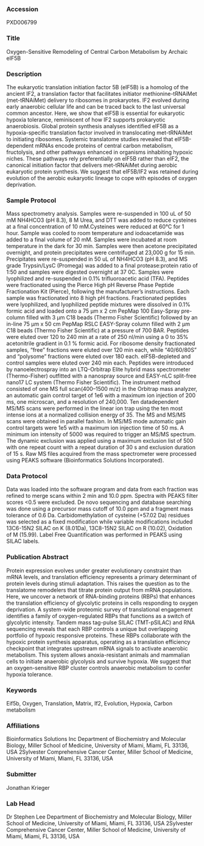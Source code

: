 ### Accession
PXD006799

### Title
Oxygen-Sensitive Remodeling of Central Carbon Metabolism by Archaic eIF5B

### Description
The eukaryotic translation initiation factor 5B (eIF5B) is a homolog of the ancient IF2, a translation factor that facilitates initiator methionine-tRNAiMet (met-tRNAiMet) delivery to ribosomes in prokaryotes. IF2 evolved during early anaerobic cellular life and can be traced back to the last universal common ancestor. Here, we show that eIF5B is essential for eukaryotic hypoxia tolerance, reminiscent of how IF2 supports prokaryotic anaerobiosis. Global protein synthesis analyses identified eIF5B as a hypoxia-specific translation factor involved in translocating met-tRNAiMet to initiating ribosomes. Systemic translatome studies revealed that eIF5B-dependent mRNAs encode proteins of central carbon metabolism, fructolysis, and other pathways enhanced in organisms inhabiting hypoxic niches. These pathways rely preferentially on eIF5B rather than eIF2, the canonical initiation factor that delivers met-tRNAiMet during aerobic eukaryotic protein synthesis. We suggest that eIF5B/IF2 was retained during evolution of the aerobic eukaryotic lineage to cope with episodes of oxygen deprivation.

### Sample Protocol
Mass spectrometry analysis. Samples were re-suspended in 100 uL of 50 mM NH4HCO3 (pH 8.3), 8 M Urea, and DTT was added to reduce cysteines at a final concentration of 10 mM.Cysteines were reduced at 60°C for 1 hour. Sample was cooled to room temperature and iodoacetamide was added to a final volume of 20 mM. Samples were incubated at room temperature in the dark for 30 min. Samples were then acetone precipitated overnight, and protein precipitates were centrifuged at 23,000 g for 15 min. Precipitates were re-suspended in 50 uL of NH4HCO3 (pH 8.3), and MS grade Trypsin/LysC (Promega) was added to a final protease:protein ratio of 1:50 and samples were digested overnight at 37 0C. Samples were lyophilized and re-suspended in 0.1% trifluoroacetic acid (TFA). Peptides were fractionated using the Pierce High pH Reverse Phase Peptide Fractionation Kit (Pierce), following the manufacturer’s instructions. Each sample was fractionated into 8 high pH fractions. Fractionated peptides were lyophilized, and lyophilized peptide mixtures were dissolved in 0.1% formic acid and loaded onto a 75 μm x 2 cm PepMap 100 Easy-Spray pre-column filled with 3 μm C18 beads (Thermo Fisher Scientific) followed by an in-line 75 μm x 50 cm PepMap RSLC EASY-Spray column filled with 2 μm C18 beads (Thermo Fisher Scientific) at a pressure of 700 BAR. Peptides were eluted over 120 to 240 min at a rate of 250 nl/min using a 0 to 35% acetonitrile gradient in 0.1 % formic acid. For ribosome density fractionated samples, “free” fractions were eluted over 120 min each, while “40/60/80S” and “polysome” fractions were eluted over 180 each. eIF5B-depleted and control samples were eluted over 240 min each. Peptides were introduced by nanoelectrospray into an LTQ-Orbitrap Elite hybrid mass spectrometer (Thermo-Fisher) outfitted with a nanospray source and EASY-nLC split-free nano17 LC system (Thermo Fisher Scientific). The instrument method consisted of one MS full scan(400–1500 m/z) in the Orbitrap mass analyzer, an automatic gain control target of 1e6 with a maximum ion injection of 200 ms, one microscan, and a resolution of 240,000. Ten datadependent MS/MS scans were performed in the linear ion trap using the ten most intense ions at a normalized collision energy of 35. The MS and MS/MS scans were obtained in parallel fashion. In MS/MS mode automatic gain control targets were 1e5 with a maximum ion injection time of 50 ms. A minimum ion intensity of 5000 was required to trigger an MS/MS spectrum. The dynamic exclusion was applied using a maximum exclusion list of 500 with one repeat count with a repeat duration of 30 s and exclusion duration of 15 s. Raw MS files acquired from the mass spectrometer were processed using PEAKS software (Bioinformatics Solutions Incorporated).

### Data Protocol
Data was loaded into the software program and data from each fraction was refined to merge scans within 2 min and 10.0 ppm. Spectra with PEAKS filter scores <0.5 were excluded. De novo sequencing and database searching was done using a precursor mass cutoff of 10.0 ppm and a fragment mass tolerance of 0.6 Da. Carbidomethylation of cysteine (+57.02 Da) residues was selected as a fixed modification while variable modifications included 13C6-15N2 SILAC on K (8.01Da), 13C8-15N2 SILAC on R (10.02), Oxidation of M (15.99). Label Free Quantification was performed in PEAKS using SILAC labels.

### Publication Abstract
Protein expression evolves under greater evolutionary constraint than mRNA levels, and translation efficiency represents a primary determinant of protein levels during stimuli adaptation. This raises the question as to the translatome remodelers that titrate protein output from mRNA populations. Here, we uncover a network of RNA-binding proteins (RBPs) that enhances the translation efficiency of glycolytic proteins in cells responding to oxygen deprivation. A system-wide proteomic survey of translational engagement identifies a family of oxygen-regulated RBPs that functions as a switch of glycolytic intensity. Tandem mass tag-pulse SILAC (TMT-pSILAC) and RNA sequencing reveals that each RBP controls a unique but overlapping portfolio of hypoxic responsive proteins. These RBPs collaborate with the hypoxic protein synthesis apparatus, operating as a translation efficiency checkpoint that integrates upstream mRNA signals to activate anaerobic metabolism. This system allows anoxia-resistant animals and mammalian cells to initiate anaerobic glycolysis and survive hypoxia. We suggest that an oxygen-sensitive RBP cluster controls anaerobic metabolism to confer hypoxia tolerance.

### Keywords
Eif5b, Oxygen, Translation, Matrix, If2, Evolution, Hypoxia, Carbon metabolism

### Affiliations
Bioinformatics Solutions Inc
Department of Biochemistry and Molecular Biology, Miller School of Medicine, University of Miami, Miami, FL 33136, USA 2Sylvester Comprehensive Cancer Center, Miller School of Medicine, University of Miami, Miami, FL 33136, USA

### Submitter
Jonathan Krieger

### Lab Head
Dr Stephen Lee
Department of Biochemistry and Molecular Biology, Miller School of Medicine, University of Miami, Miami, FL 33136, USA 2Sylvester Comprehensive Cancer Center, Miller School of Medicine, University of Miami, Miami, FL 33136, USA


